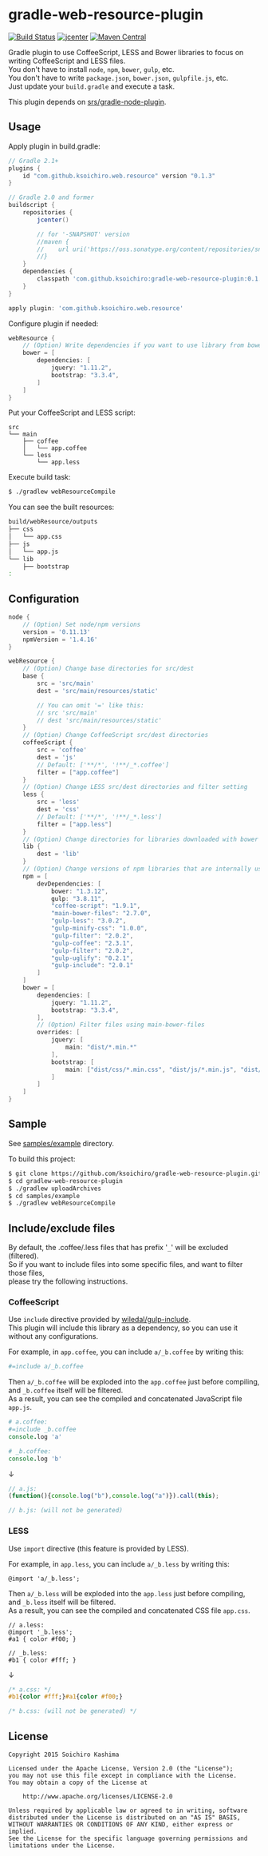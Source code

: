 # gradle-web-resource-plugin

[![Build Status](https://travis-ci.org/ksoichiro/gradle-web-resource-plugin.svg?branch=master)](https://travis-ci.org/ksoichiro/gradle-web-resource-plugin)
[![jcenter](https://api.bintray.com/packages/ksoichiro/maven/gradle-web-resource-plugin/images/download.svg)](https://bintray.com/ksoichiro/maven/gradle-web-resource-plugin/_latestVersion)
[![Maven Central](http://img.shields.io/maven-central/v/com.github.ksoichiro/gradle-web-resource-plugin.svg?style=flat)](https://github.com/ksoichiro/gradle-web-resource-plugin/releases/latest)

Gradle plugin to use CoffeeScript, LESS and Bower libraries to focus on writing CoffeeScript and LESS files.  
You don't have to install `node`, `npm`, `bower`, `gulp`, etc.  
You don't have to write `package.json`, `bower.json`, `gulpfile.js`, etc.  
Just update your `build.gradle` and execute a task.

This plugin depends on [srs/gradle-node-plugin](https://github.com/srs/gradle-node-plugin).

## Usage

Apply plugin in build.gradle:

```gradle
// Gradle 2.1+
plugins {
    id "com.github.ksoichiro.web.resource" version "0.1.3"
}

// Gradle 2.0 and former
buildscript {
    repositories {
        jcenter()

        // for '-SNAPSHOT' version
        //maven {
        //    url uri('https://oss.sonatype.org/content/repositories/snapshots/')
        //}
    }
    dependencies {
        classpath 'com.github.ksoichiro:gradle-web-resource-plugin:0.1.3'
    }
}

apply plugin: 'com.github.ksoichiro.web.resource'
```

Configure plugin if needed:

```gradle
webResource {
    // (Option) Write dependencies if you want to use library from bower
    bower = [
        dependencies: [
            jquery: "1.11.2",
            bootstrap: "3.3.4",
        ]
    ]
}
```

Put your CoffeeScript and LESS script:

```
src
└── main
    ├── coffee
    │   └── app.coffee
    └── less
        └── app.less
```

Execute build task:

```sh
$ ./gradlew webResourceCompile
```

You can see the built resources:

```sh
build/webResource/outputs
├── css
│   └── app.css
├── js
│   └── app.js
└── lib
    ├── bootstrap
:
```

## Configuration

```gradle
node {
    // (Option) Set node/npm versions
    version = '0.11.13'
    npmVersion = '1.4.16'
}

webResource {
    // (Option) Change base directories for src/dest
    base {
        src = 'src/main'
        dest = 'src/main/resources/static'

        // You can omit '=' like this:
        // src 'src/main'
        // dest 'src/main/resources/static'
    }
    // (Option) Change CoffeeScript src/dest directories
    coffeeScript {
        src = 'coffee'
        dest = 'js'
        // Default: ['**/*', '!**/_*.coffee']
        filter = ["app.coffee"]
    }
    // (Option) Change LESS src/dest directories and filter setting
    less {
        src = 'less'
        dest = 'css'
        // Default: ['**/*', '!**/_*.less']
        filter = ["app.less"]
    }
    // (Option) Change directories for libraries downloaded with bower
    lib {
        dest = 'lib'
    }
    // (Option) Change versions of npm libraries that are internally used for bower and gulp.
    npm = [
        devDependencies: [
            bower: "1.3.12",
            gulp: "3.8.11",
            "coffee-script": "1.9.1",
            "main-bower-files": "2.7.0",
            "gulp-less": "3.0.2",
            "gulp-minify-css": "1.0.0",
            "gulp-filter": "2.0.2",
            "gulp-coffee": "2.3.1",
            "gulp-filter": "2.0.2",
            "gulp-uglify": "0.2.1",
            "gulp-include": "2.0.1"
        ]
    ]
    bower = [
        dependencies: [
            jquery: "1.11.2",
            bootstrap: "3.3.4",
        ],
        // (Option) Filter files using main-bower-files
        overrides: [
            jquery: [
                main: "dist/*.min.*"
            ],
            bootstrap: [
                main: ["dist/css/*.min.css", "dist/js/*.min.js", "dist/fonts/*"]
            ]
        ]
    ]
}
```

## Sample

See [samples/example](samples/example) directory.

To build this project:

```sh
$ git clone https://github.com/ksoichiro/gradle-web-resource-plugin.git
$ cd gradlew-web-resource-plugin
$ ./gradlew uploadArchives
$ cd samples/example
$ ./gradlew webResourceCompile
```

## Include/exclude files

By default, the .coffee/.less files that has prefix '`_`' will be excluded (filtered).  
So if you want to include files into some specific files, and want to filter those files,  
please try the following instructions.

### CoffeeScript

Use `include` directive provided by [wiledal/gulp-include](https://github.com/wiledal/gulp-include).  
This plugin will include this library as a dependency, so you can use it without any configurations.

For example, in `app.coffee`, you can include `a/_b.coffee` by writing this:

```coffee
#=include a/_b.coffee
```

Then `a/_b.coffee` will be exploded into the `app.coffee` just before compiling,  
and `_b.coffee` itself will be filtered.  
As a result, you can see the compiled and concatenated JavaScript file `app.js`.

```coffee
# a.coffee:
#=include _b.coffee
console.log 'a'

# _b.coffee:
console.log 'b'
```

↓

```javascript
// a.js:
(function(){console.log("b"),console.log("a")}).call(this);

// b.js: (will not be generated)
```

### LESS

Use `import` directive (this feature is provided by LESS).

For example, in `app.less`, you can include `a/_b.less` by writing this:

```less
@import 'a/_b.less';
```

Then `a/_b.less` will be exploded into the `app.less` just before compiling,  
and `_b.less` itself will be filtered.  
As a result, you can see the compiled and concatenated CSS file `app.css`.

```less
// a.less:
@import '_b.less';
#a1 { color #f00; }

// _b.less:
#b1 { color #fff; }
```

↓

```css
/* a.css: */
#b1{color #fff;}#a1{color #f00;}

/* b.css: (will not be generated) */
```

## License

    Copyright 2015 Soichiro Kashima

    Licensed under the Apache License, Version 2.0 (the "License");
    you may not use this file except in compliance with the License.
    You may obtain a copy of the License at

        http://www.apache.org/licenses/LICENSE-2.0

    Unless required by applicable law or agreed to in writing, software
    distributed under the License is distributed on an "AS IS" BASIS,
    WITHOUT WARRANTIES OR CONDITIONS OF ANY KIND, either express or implied.
    See the License for the specific language governing permissions and
    limitations under the License.
